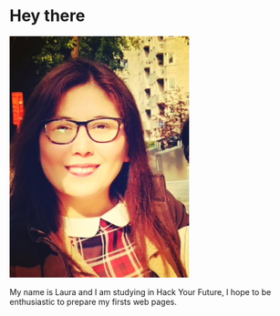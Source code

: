 # Hey there

![Laura](IMG_20200915_225017.jpg)

My name is Laura and I am studying in Hack Your Future,  I hope to be enthusiastic to prepare my firsts web pages.
